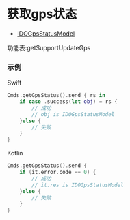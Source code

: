 # 获取gps状态
* [IDOGpsStatusModel](../model/IDOGpsStatusModel.md)

功能表:getSupportUpdateGps

### 示例

Swift
```swift
Cmds.getGpsStatus().send { rs in
    if case .success(let obj) = rs {
        // 成功
        // obj is IDOGpsStatusModel
    }else {
        // 失败
    }
}
```

Kotlin
```kotlin
Cmds.getGpsStatus().send {
    if (it.error.code == 0) {
        // 成功
        // it.res is IDOGpsStatusModel
    }else {
        // 失败
    }
}
```
